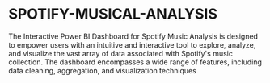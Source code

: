 # SPOTIFY-MUSICAL-ANALYSIS
The Interactive Power BI Dashboard for Spotify Music Analysis is designed to empower users with an intuitive and interactive tool to explore, analyze, and visualize the vast array of data associated with Spotify's music collection. The dashboard encompasses a wide range of features, including data cleaning, aggregation, and visualization techniques
